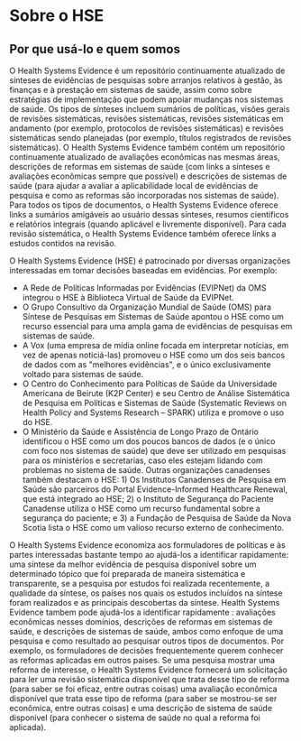 # Sobre o HSE

## Por que usá-lo e quem somos

O Health Systems Evidence é um repositório continuamente atualizado de sínteses de evidências de pesquisas sobre arranjos relativos à gestão, às finanças e à prestação em sistemas de saúde, assim como sobre estratégias de implementação que podem apoiar mudanças nos sistemas de saúde. Os tipos de sínteses incluem sumários de políticas, visões gerais de revisões sistemáticas, revisões sistemáticas, revisões sistemáticas em andamento (por exemplo, protocolos de revisões sistemáticas) e revisões sistemáticas sendo planejadas (por exemplo, títulos registrados de revisões sistemáticas). O Health Systems Evidence também contém um repositório continuamente atualizado de avaliações econômicas nas mesmas áreas, descrições de reformas em sistemas de saúde (com links a sínteses e avaliações econômicas sempre que possível) e descrições de sistemas de saúde (para ajudar a avaliar a aplicabilidade local de evidências de pesquisa e como as reformas são incorporadas nos sistemas de saúde). Para todos os tipos de documentos, o Health Systems Evidence oferece links a sumários amigáveis ao usuário dessas sínteses, resumos científicos e relatórios integrais (quando aplicável e livremente disponível). Para cada revisão sistemática, o Health Systems Evidence também oferece links a estudos contidos na revisão.

O Health Systems Evidence (HSE) é patrocinado por diversas organizações interessadas em tomar decisões baseadas em evidências. Por exemplo:

* A Rede de Políticas Informadas por Evidências (EVIPNet) da OMS integrou o HSE à Biblioteca Virtual de Saúde da EVIPNet.
* O Grupo Consultivo da Organização Mundial de Saúde (OMS) para Síntese de Pesquisas em Sistemas de Saúde apontou o HSE como um recurso essencial para uma ampla gama de evidências de pesquisas em sistemas de saúde.
* A Vox (uma empresa de mídia online focada em interpretar notícias, em vez de apenas noticiá-las) promoveu o HSE como um dos seis bancos de dados com as "melhores evidências", e o único exclusivamente voltado para sistemas de saúde.
* O Centro do Conhecimento para Políticas de Saúde da Universidade Americana de Beirute (K2P Center) e seu Centro de Análise Sistemática de Pesquisa em Políticas e Sistemas de Saúde (Systematic Reviews on Health Policy and Systems Research – SPARK) utiliza e promove o uso do HSE.
* O Ministério da Saúde e Assistência de Longo Prazo de Ontário identificou o HSE como um dos poucos bancos de dados (e o único com foco nos sistemas de saúde) que deve ser utilizado em pesquisas para os ministérios e secretarias, caso eles estejam lidando com problemas no sistema de saúde. Outras organizações canadenses também destacam o HSE: 1) Os Institutos Canadenses de Pesquisa em Saúde são parceiros do Portal Evidence-Informed Healthcare Renewal, que está integrado ao HSE; 2) o Instituto de Segurança do Paciente Canadense utiliza o HSE como um recurso fundamental sobre a segurança do paciente; e 3) a Fundação de Pesquisa de Saúde da Nova Scotia lista o HSE como um valioso recurso externo de conhecimento.

O Health Systems Evidence economiza aos formuladores de políticas e às partes interessadas bastante tempo ao ajudá-los a identificar rapidamente: uma síntese da melhor evidência de pesquisa disponível sobre um determinado tópico que foi preparada de maneira sistemática e transparente, se a pesquisa por estudos foi realizada recentemente, a qualidade da síntese, os países nos quais os estudos incluídos na síntese foram realizados e as principais descobertas da síntese. Health Systems Evidence tambem pode ajudá-los a identificar rapidamente : avaliações econômicas nesses domínios, descrições de reformas em sistemas de saúde, e descrições de sistemas de saúde, ambos como enfoque de uma pesquisa e como resultado ao pesquisar outros tipos de documentos. Por exemplo, os formuladores de decisões frequentemente querem conhecer as reformas aplicadas em outros paises. Se uma pesquisa mostrar uma reforma de interesse, o Health Systems Evidence fornecerá um solicitação para ler uma revisão sistemática disponível que trata desse tipo de reforma (para saber se foi eficaz, entre outras coisas) uma avaliação econômica disponível que trata esse tipo de reforma (para saber se mostrou-se ser econômica, entre outras coisas) e uma descrição de sistema de saúde disponível (para conhecer o sistema de saúde no qual a reforma foi aplicada).
